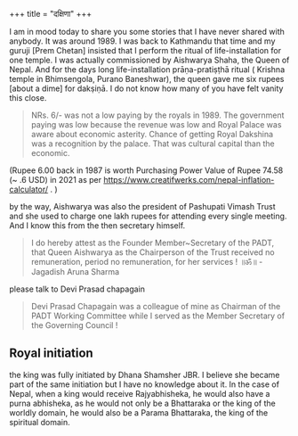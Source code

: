 +++
title = "दक्षिणा"
+++


I am in mood today to share you some stories that I have never shared with anybody. It was around 1989. I was back to Kathmandu that time and my guruji [Prem Chetan] insisted that I perform the ritual of life-installation for one temple. I was actually commissioned by Aishwarya Shaha, the Queen of Nepal. And for the days long life-installation prāṇa-pratiṣṭhā ritual ( Krishna temple in Bhimsengola, Purano Baneshwar), the queen gave me six rupees [about a dime] for dakṣiṇā. I do not know how many of you have felt vanity this close.

> NRs. 6/- was not a low paying by the royals in 1989. The government paying was low because the revenue was low and Royal Palace was aware about economic asterity. Chance of getting Royal Dakshina was a recognition by the palace. That was cultural capital than the economic.

(Rupee 6.00 back in 1987 is worth Purchasing Power Value of Rupee 74.58 (~ .6 USD) in 2021 as per https://www.creatifwerks.com/nepal-inflation-calculator/ . )

by the way, Aishwarya was also the president of Pashupati Vimash Trust and she used to charge one lakh rupees for attending every single meeting. And I know this from the then secretary himself.

> I do hereby attest as the Founder Member~Secretary of the PADT, that Queen Aishwarya as the Chairperson of the Trust received no remuneration, period no remuneration, for her services ! ॥ॐ॥ - Jagadish Aruna Sharma

please talk to Devi Prasad chapagain

> Devi Prasad Chapagain was a colleague of mine as Chairman of the PADT Working Committee while I served as the Member Secretary of the Governing Council !

## Royal initiation
the king was fully initiated by Dhana Shamsher JBR. I believe she became part of the same initiation but I have no knowledge about it. In the case of Nepal, when a king would receive Rajyabhisheka, he would also have a purna abhisheka, as he would not only be a Bhattaraka or the king of the worldly domain, he would also be a Parama Bhattaraka, the king of the spiritual domain.